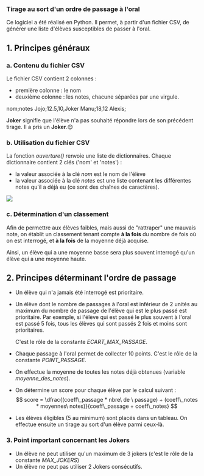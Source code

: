 ### Tirage au sort d'un ordre de passage à l'oral

Ce logiciel a été réalisé en Python. Il permet, à partir d'un fichier CSV, de générer une liste d'élèves susceptibles de passer à l'oral.



## 1. Principes généraux

### a. Contenu du fichier CSV
Le fichier CSV contient 2 colonnes : 
- première colonne : le nom
- deuxième colonne : les notes, chacune séparées par une virgule. 

nom;notes
Jojo;12.5,10,Joker
Manu;18,12
Alexis;

**Joker** signifie que l'élève n'a pas souhaité répondre lors de son précédent tirage. Il a pris un **Joker**.😊



### b. Utilisation du fichier CSV

La fonction *ouverture()* renvoie une liste de dictionnaires. Chaque dictionnaire contient 2 clés ('nom' et 'notes') :

- la valeur associée à la clé *nom* est le nom de l'élève
- la valeur associée à la clé *notes* est une liste contenant les différentes notes qu'il a déjà eu (ce sont des chaînes de caractères).

![](C:\Users\José\Documents\Git\Tirage_passage_oral\img-liste_dico.jpg)



### c. Détermination d'un classement

Afin de permettre aux élèves faibles, mais aussi de "rattraper" une mauvais note, on établit un classement tenant compte **à la fois** du nombre de fois où on est interrogé, et **à la fois** de la moyenne déjà acquise.

Ainsi, un élève qui a une moyenne basse sera plus souvent interrogé qu'un élève qui a une moyenne haute.




## 2. Principes déterminant l'ordre de passage

- Un élève qui n'a jamais été interrogé est prioritaire.

- Un élève dont le nombre de passages à l'oral est inférieur de 2 unités au maximum du nombre de passage de l'élève qui est le plus passé est prioritaire. Par exemple, si l'élève qui est passé le plus souvent à l'oral est passé 5 fois, tous les élèves qui sont passés 2 fois et moins sont prioritaires.

   C'est le rôle de la constante *ECART_MAX_PASSAGE*.

- Chaque passage à l'oral permet de collecter 10 points. C'est le rôle de la constante *POINT_PASSAGE*.

- On effectue la moyenne de toutes les notes déjà obtenues (variable *moyenne_des_notes*).

- On détermine un score pour chaque élève par le calcul suivant :
  $$
  score = \dfrac{(coeff\_passage * nbre\ de \ passage) + (coeff\_notes * moyennes\ notes)}{coeff\_passage + coeff\_notes}
  $$
  
- Les élèves éligibles (5 au minimum) sont placés dans un tableau. On effectue ensuite un tirage au sort d'un élève parmi ceux-là.



### 3. Point important concernant les Jokers

- Un élève ne peut utiliser qu'un maximum de 3 jokers (c'est le rôle de la constante *MAX_JOKERS*)
- Un élève ne peut pas utiliser 2 Jokers consécutifs.